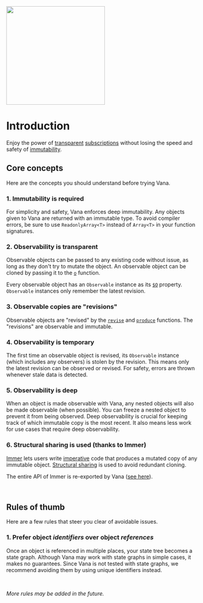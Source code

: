 <img src="https://github.com/alloc/vana/raw/master/logo.png" width="260" />

# Introduction

Enjoy the power of [transparent](https://stackoverflow.com/a/17385138/2228559) [subscriptions](https://en.wikipedia.org/wiki/Publish%E2%80%93subscribe_pattern) without losing the speed and safety of
[immutability](https://benmccormick.org/2016/06/04/what-are-mutable-and-immutable-data-structures-2).

## Core concepts

Here are the concepts you should understand before trying Vana.

### 1. Immutability is required

For simplicity and safety, Vana enforces deep immutability. Any objects given to
Vana are returned with an immutable type. To avoid compiler errors, be sure to
use `ReadonlyArray<T>` instead of `Array<T>` in your function signatures.

### 2. Observability is transparent

Observable objects can be passed to any existing code without issue, as long as
they don't try to mutate the object. An observable object can be cloned by
passing it to the
[`o`](https://github.com/alloc/vana/blob/c6da35c21bf5c4139e18b79665c2a38d530592f8/src/index.ts#L1)
function.

Every observable object has an `Observable` instance as its
[`$O`](https://github.com/alloc/vana/blob/c6da35c21bf5c4139e18b79665c2a38d530592f8/src/symbols.ts#L1-L2)
property. `Observable` instances only remember the latest revision.

### 3. Observable copies are "revisions"

Observable objects are "revised" by the [`revise`][revise] and [`produce`][produce] functions.
The "revisions" are observable and immutable.

[revise]: https://github.com/alloc/vana/blob/c6da35c21bf5c4139e18b79665c2a38d530592f8/src/funcs/revise.ts#L38-L47
[produce]: https://github.com/alloc/vana/blob/c6da35c21bf5c4139e18b79665c2a38d530592f8/src/index.ts#L15

### 4. Observability is temporary

The first time an observable object is revised, its `Observable` instance (which
includes any observers) is stolen by the revision. This means only the latest
revision can be observed or revised. For safety, errors are thrown whenever
stale data is detected.

### 5. Observability is deep

When an object is made observable with Vana, any nested objects will also be
made observable (when possible). You can freeze a nested object to prevent it
from being observed. Deep observability is crucial for keeping track of which
immutable copy is the most recent. It also means less work for use cases that
require deep observability.

### 6. Structural sharing is used (thanks to Immer)

[Immer] lets users write [imperative] code that produces a mutated copy of any
immutable object.
[Structural sharing][ss] is used to avoid redundant cloning.

The entire API of Immer is re-exported by Vana ([see
here][immer-api]).

[immer]: https://github.com/mweststrate/immer
[immer-api]: https://github.com/alloc/vana/blob/3a5bce2b16a8d672bfa489648f47968ce80e8a2c/src/index.ts#L13-L15
[imperative]: https://en.wikipedia.org/wiki/Imperative_programming
[ss]: http://raganwald.com/2019/01/14/structural-sharing-and-copy-on-write.html

&nbsp;

## Rules of thumb

Here are a few rules that steer you clear of avoidable issues.

### 1. Prefer object _identifiers_ over object _references_

Once an object is referenced in multiple places, your state tree becomes a
state graph. Although Vana may work with state graphs in simple cases, it makes
no guarantees. Since Vana is not tested with state graphs, we recommend avoiding
them by using unique identifiers instead.

&nbsp;

_More rules may be added in the future._
